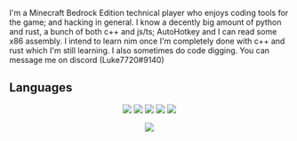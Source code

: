 I'm a Minecraft Bedrock Edition technical player who enjoys coding tools for the game; and hacking in general. I know a decently big amount of python and rust, a bunch of both c++ and js/ts; AutoHotkey and I can read some x86 assembly. I intend to learn nim once I'm completely done with c++ and rust which I'm still learning.  I also sometimes do code digging. You can message me on discord (Luke7720#9140)

## Languages
<p align="center">
  <img src="https://img.shields.io/badge/c++-%2300599C.svg?style=for-the-badge&logo=c%2B%2B&logoColor=white"/>
  <img src="https://img.shields.io/badge/javascript-%23323330.svg?style=for-the-badge&logo=javascript&logoColor=%23F7DF1E"/>
  <img src="https://img.shields.io/badge/python-3670A0?style=for-the-badge&logo=python&logoColor=ffdd54"/>
  <img src="https://img.shields.io/badge/rust-%23000000.svg?style=for-the-badge&logo=rust&logoColor=white"/>
  <img src="https://img.shields.io/badge/typescript-%23007ACC.svg?style=for-the-badge&logo=typescript&logoColor=white"/>
</p>

<p align="center">
  <img src="https://github-readme-stats.vercel.app/api/top-langs/?username=0x4c37373230&show_icons=true&count_private=true&theme=monokai&langs_count=6&layout=compact" />
</p>
